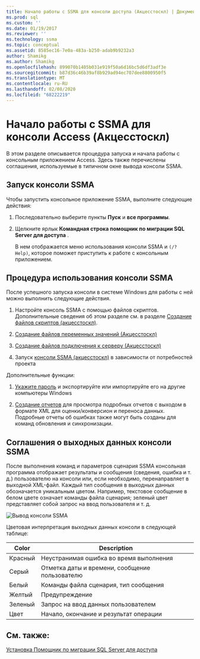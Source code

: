 ```yaml
---
title: Начало работы с SSMA для консоли доступа (Акцесстоскл) | Документация Майкрософт
ms.prod: sql
ms.custom: ''
ms.date: 01/19/2017
ms.reviewer: ''
ms.technology: ssma
ms.topic: conceptual
ms.assetid: 8585ec16-7e0a-483a-b250-adab9b9232a3
author: Shamikg
ms.author: Shamikg
ms.openlocfilehash: 899070b1405b031e919f50a6d16bc5d6df3adf3e
ms.sourcegitcommit: b87d36c46b39af8b929ad94ec707dee8800950f5
ms.translationtype: MT
ms.contentlocale: ru-RU
ms.lasthandoff: 02/08/2020
ms.locfileid: "68222219"
---
```

# <a name="getting-started-with-ssma-for-access-console-accesstosql"></a>Начало работы с SSMA для консоли Access (Акцесстоскл)
В этом разделе описывается процедура запуска и начала работы с консольным приложением Access. Здесь также перечислены соглашения, используемые в типичном окне вывода консоли SSMA.  
  
## <a name="launching-ssma-console"></a>Запуск консоли SSMA  
Чтобы запустить консольное приложение SSMA, выполните следующие действия:  
  
1.  Последовательно выберите пункты **Пуск** и **все программы**.  
  
2.  Щелкните ярлык **Командная строка помощник по миграции SQL Server для доступа** .  
  
    В нем отображается меню использования консоли SSMA и `(/? Help)`, которое поможет приступить к работе с консольным приложением.  
  
## <a name="procedure-for-using-the-ssma-console"></a>Процедура использования консоли SSMA  
После успешного запуска консоли в системе Windows для работы с ней можно выполнить следующие действия.  
  
1.  Настройте консоль SSMA с помощью файлов скриптов. Дополнительные сведения об этом разделе см. в разделе [Создание файлов скриптов &#40;акцесстоскл&#41;](../../ssma/access/creating-script-files-accesstosql.md).  
  
2.  [Создание файлов переменных значений &#40;Акцесстоскл&#41;](../../ssma/access/creating-variable-value-files-accesstosql.md)  
  
3.  [Создание файлов подключения к серверу &#40;Акцесстоскл&#41;](../../ssma/access/creating-the-server-connection-files-accesstosql.md)  
  
4.  Запуск [консоли SSMA &#40;акцесстоскл&#41;](../../ssma/access/executing-the-ssma-console-accesstosql.md) в зависимости от потребностей проекта  
  
Дополнительные функции:  
  
1.  [Укажите пароль](managing-passwords-accesstosql.md) и экспортируйте или импортируйте его на другие компьютеры Windows  
  
2.  [Создание отчетов](generating-reports-accesstosql.md) для просмотра подробных отчетов с выходом в формате XML для оценки/конверсион и переноса данных. Подробные отчеты об ошибках также могут быть созданы для команд обновления и синхронизации.  
  
## <a name="ssma-console-output-conventions"></a>Соглашения о выходных данных консоли SSMA  
После выполнения команд и параметров сценария SSMA консольная программа отображает результаты и сообщения (сведения, ошибка и т. д.) пользователю на консоли или, если необходимо, перенаправляет в выходной XML-файл. Каждый тип сообщения в выходных данных обозначается уникальным цветом. Например, текстовое сообщение в белом цвете означает команды файла сценария; зеленый цвет представляет собой запрос на ввод пользователя и т. д.  
  
![Вывод консоли SSMA](../../ssma/access/media/ssmaconsoleoutput.jpg "Вывод консоли SSMA")  
  
Цветовая интерпретация выходных данных консоли в следующей таблице:  
  
|Color|Description|  
|---------|---------------|  
|Красный|Неустранимая ошибка во время выполнения|  
|Серый|Отметка даты и времени, сообщение пользователю|  
|Белый|Команды файла сценария, тип сообщения|  
|Желтый|Предупреждение|  
|Зеленый|Запрос на ввод данных пользователем|  
|Цвет|Начало, окончание и результат операции|  
  
## <a name="see-also"></a>См. также:  
[Установка Помощник по миграции SQL Server для доступа](installing-sql-server-migration-assistant-for-access-accesstosql.md)  
  
